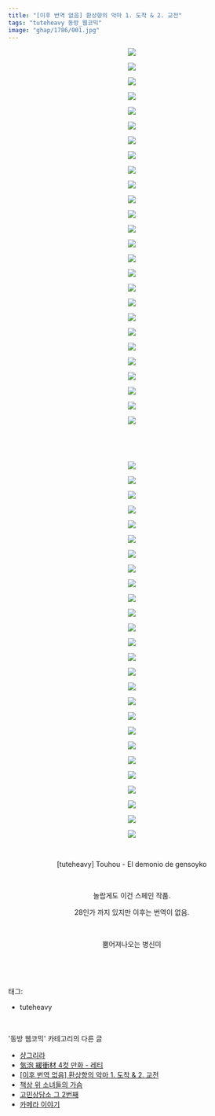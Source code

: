 ```yaml
---
title: "[이후 번역 없음] 환상향의 악마 1. 도착 & 2. 교전"
tags: "tuteheavy 동방_웹코믹"
image: "ghap/1786/001.jpg"
---
```

<div class="article">
<p style="text-align: center; clear: none; float: none;"><img src="{{ site.nasurl }}/ghap/1786/001.jpg"/></p>
<p style="text-align: center; clear: none; float: none;"><img src="{{ site.nasurl }}/ghap/1786/002.jpg"/></p>
<p style="text-align: center; clear: none; float: none;"><img src="{{ site.nasurl }}/ghap/1786/003.jpg"/></p>
<p style="text-align: center; clear: none; float: none;"><img src="{{ site.nasurl }}/ghap/1786/004.jpg"/></p>
<p style="text-align: center; clear: none; float: none;"><img src="{{ site.nasurl }}/ghap/1786/005.jpg"/></p>
<p style="text-align: center; clear: none; float: none;"><img src="{{ site.nasurl }}/ghap/1786/006.jpg"/></p>
<p style="text-align: center; clear: none; float: none;"><img src="{{ site.nasurl }}/ghap/1786/007.jpg"/></p>
<p style="text-align: center; clear: none; float: none;"><img src="{{ site.nasurl }}/ghap/1786/008.jpg"/></p>
<p style="text-align: center; clear: none; float: none;"><img src="{{ site.nasurl }}/ghap/1786/009.jpg"/></p>
<p style="text-align: center; clear: none; float: none;"><img src="{{ site.nasurl }}/ghap/1786/010.jpg"/></p>
<p style="text-align: center; clear: none; float: none;"><img src="{{ site.nasurl }}/ghap/1786/011.jpg"/></p>
<p style="text-align: center; clear: none; float: none;"><img src="{{ site.nasurl }}/ghap/1786/012.jpg"/></p>
<p style="text-align: center; clear: none; float: none;"><img src="{{ site.nasurl }}/ghap/1786/013.jpg"/></p>
<p style="text-align: center; clear: none; float: none;"><img src="{{ site.nasurl }}/ghap/1786/014.jpg"/></p>
<p style="text-align: center; clear: none; float: none;"><img src="{{ site.nasurl }}/ghap/1786/015.jpg"/></p>
<p style="text-align: center; clear: none; float: none;"><img src="{{ site.nasurl }}/ghap/1786/016.jpg"/></p>
<p style="text-align: center; clear: none; float: none;"><img src="{{ site.nasurl }}/ghap/1786/017.jpg"/></p>
<p style="text-align: center; clear: none; float: none;"><img src="{{ site.nasurl }}/ghap/1786/018.jpg"/></p>
<p style="text-align: center; clear: none; float: none;"><img src="{{ site.nasurl }}/ghap/1786/019.jpg"/></p>
<p style="text-align: center; clear: none; float: none;"><img src="{{ site.nasurl }}/ghap/1786/020.jpg"/></p>
<p style="text-align: center; clear: none; float: none;"><img src="{{ site.nasurl }}/ghap/1786/021.jpg"/></p>
<p style="text-align: center; clear: none; float: none;"><img src="{{ site.nasurl }}/ghap/1786/022.jpg"/></p>
<p style="text-align: center; clear: none; float: none;"><img src="{{ site.nasurl }}/ghap/1786/023.jpg"/></p>
<p style="text-align: center; clear: none; float: none;"><img src="{{ site.nasurl }}/ghap/1786/024.jpg"/></p>
<p style="text-align: center; clear: none; float: none;"><img src="{{ site.nasurl }}/ghap/1786/025.jpg"/></p>
<p style="text-align: center; clear: none; float: none;"><img src="{{ site.nasurl }}/ghap/1786/026.jpg"/></p>
<p style="text-align: center; clear: none; float: none;"><br/></p>
<p style="text-align: center; clear: none; float: none;"><br/></p>
<p style="text-align: center; clear: none; float: none;"><img src="{{ site.nasurl }}/ghap/1786/027.jpg"/></p>
<p style="text-align: center; clear: none; float: none;"><img src="{{ site.nasurl }}/ghap/1786/028.jpg"/></p>
<p style="text-align: center; clear: none; float: none;"><img src="{{ site.nasurl }}/ghap/1786/029.jpg"/></p>
<p style="text-align: center; clear: none; float: none;"><img src="{{ site.nasurl }}/ghap/1786/030.jpg"/></p>
<p style="text-align: center; clear: none; float: none;"><img src="{{ site.nasurl }}/ghap/1786/031.jpg"/></p>
<p style="text-align: center; clear: none; float: none;"><img src="{{ site.nasurl }}/ghap/1786/032.jpg"/></p>
<p style="text-align: center; clear: none; float: none;"><img src="{{ site.nasurl }}/ghap/1786/033.jpg"/></p>
<p style="text-align: center; clear: none; float: none;"><img src="{{ site.nasurl }}/ghap/1786/034.jpg"/></p>
<p style="text-align: center; clear: none; float: none;"><img src="{{ site.nasurl }}/ghap/1786/035.jpg"/></p>
<p style="text-align: center; clear: none; float: none;"><img src="{{ site.nasurl }}/ghap/1786/036.jpg"/></p>
<p style="text-align: center; clear: none; float: none;"><img src="{{ site.nasurl }}/ghap/1786/037.jpg"/></p>
<p style="text-align: center; clear: none; float: none;"><img src="{{ site.nasurl }}/ghap/1786/038.jpg"/></p>
<p style="text-align: center; clear: none; float: none;"><img src="{{ site.nasurl }}/ghap/1786/039.jpg"/></p>
<p style="text-align: center; clear: none; float: none;"><img src="{{ site.nasurl }}/ghap/1786/040.jpg"/></p>
<p style="text-align: center; clear: none; float: none;"><img src="{{ site.nasurl }}/ghap/1786/041.jpg"/></p>
<p style="text-align: center; clear: none; float: none;"><img src="{{ site.nasurl }}/ghap/1786/042.jpg"/></p>
<p style="text-align: center; clear: none; float: none;"><img src="{{ site.nasurl }}/ghap/1786/043.jpg"/></p>
<p style="text-align: center; clear: none; float: none;"><img src="{{ site.nasurl }}/ghap/1786/044.jpg"/></p>
<p style="text-align: center; clear: none; float: none;"><img src="{{ site.nasurl }}/ghap/1786/045.jpg"/></p>
<p style="text-align: center; clear: none; float: none;"><img src="{{ site.nasurl }}/ghap/1786/046.jpg"/></p>
<p style="text-align: center; clear: none; float: none;"><img src="{{ site.nasurl }}/ghap/1786/047.jpg"/></p>
<p style="text-align: center; clear: none; float: none;"><img src="{{ site.nasurl }}/ghap/1786/048.jpg"/></p>
<p style="text-align: center; clear: none; float: none;"><img src="{{ site.nasurl }}/ghap/1786/049.jpg"/></p>
<p style="text-align: center; clear: none; float: none;"><img src="{{ site.nasurl }}/ghap/1786/050.jpg"/></p>
<p style="text-align: center; clear: none; float: none;"><img src="{{ site.nasurl }}/ghap/1786/051.jpg"/></p>
<p style="text-align: center; clear: none; float: none;"><img src="{{ site.nasurl }}/ghap/1786/052.jpg"/></p>
<p style="text-align: center; clear: none; float: none;"><br/></p>
<p style="text-align: center; clear: none; float: none;">[tuteheavy] Touhou - El demonio de gensoyko</p>
<p style="text-align: center; clear: none; float: none;"><br/></p>
<p style="text-align: center; clear: none; float: none;">놀랍게도 이건 스페인 작품.</p>
<p style="text-align: center; clear: none; float: none;">28인가 까지 있지만 이후는 번역이 없음.</p>
<p style="text-align: center; clear: none; float: none;"><br/></p>
<p style="text-align: center; clear: none; float: none;">뿜어져나오는 병신미</p>
<p><br/></p>
</div><br/>
<div class="tagTrail">
<p>태그: </p>
<ul>
<li>tuteheavy</li>
</ul>
</div><br/>
<div class="another">
<p>'동방 웹코믹' 카테고리의 다른 글</p>
<ul>
<li><a href="/2016-08-23-ghap_1797">샹그리라</a></li>
<li><a href="/2016-08-23-ghap_1789">気泡 緩衝材 4컷 만화 - 레티</a></li>
<li><a href="/2016-08-23-ghap_1786">[이후 번역 없음] 환상향의 악마 1. 도착 &amp; 2. 교전</a></li>
<li><a href="/2016-08-22-ghap_1769">책상 위 소녀들의 가슴</a></li>
<li><a href="/2016-08-20-ghap_1732">고민상담소 그 2번째</a></li>
<li><a href="/2016-08-20-ghap_1728">카메라 이야기</a></li>
</ul>
</div><br/>
<div class="cb_module cb_fluid">
<div class="cb_wrt cb_profile">
</div><!-- commentList close -->
</div><br/>
